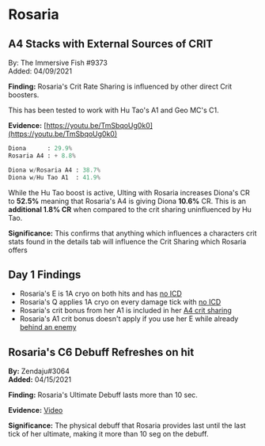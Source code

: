 # Rosaria

## A4 Stacks with External Sources of CRIT

By: The Immersive Fish
\#9373  
Added: 04/09/2021

**Finding:** Rosaria's Crit Rate Sharing is influenced by other direct Crit boosters.

This has been tested to work with Hu Tao's A1 and Geo MC's C1.

**Evidence:** [https://youtu.be/TmSbqoUg0k0](https://youtu.be/TmSbqoUg0k0)

```python
Diona      : 29.9%
Rosaria A4 : + 8.8%

Diona w/Rosaria A4 : 38.7%
Diona w/Hu Tao A1  : 41.9%
```

While the Hu Tao boost is active, Ulting with Rosaria increases Diona's CR to **52.5%** meaning that Rosaria's A4 is giving Diona **10.6%** CR. This is an **additional 1.8% CR** when compared to the crit sharing uninfluenced by Hu Tao. 

**Significance:** This confirms that anything which influences a characters crit stats found in the details tab will influence the Crit Sharing which Rosaria offers

## Day 1 Findings

* Rosaria's E is 1A cryo on both hits and has [no ICD](https://imgur.com/vpy8JVR)
* Rosaria's Q applies 1A cryo on every damage tick with [no ICD](https://imgur.com/jwQ4MTn)
* Rosaria's crit bonus from her A1 is included in her [A4 crit sharing](https://imgur.com/Gvmc6pN)
* Rosaria's A1 crit bonus doesn't apply if you use her E while already [behind an enemy](https://imgur.com/Ye5ro0C)

## Rosaria's C6 Debuff Refreshes on hit

**By:** Zendaju\#3064  
**Added:** 04/15/2021

**Finding:** Rosaria's Ultimate Debuff lasts more than 10 sec.

**Evidence:** [Video](https://cdn.discordapp.com/attachments/831212714416144434/831214571913347112/Genshin_Impact_2021-04-12_11-51-59_Trim.mp4)

**Significance:** The physical debuff that Rosaria provides last until the last tick of her ultimate, making it more than 10 seg on the debuff.